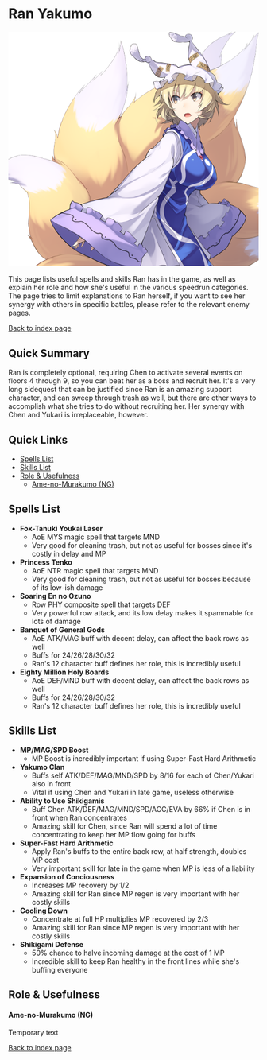 # Ran Yakumo

![](img/ran.png)

This page lists useful spells and skills Ran has in the game, as well as explain her role and how she's useful in the various speedrun categories. The page tries to limit explanations to Ran herself, if you want to see her synergy with others in specific battles, please refer to the relevant enemy pages.

[Back to index page](../index.md)

## Quick Summary

Ran is completely optional, requiring Chen to activate several events on floors 4 through 9, so you can beat her as a boss and recruit her. It's a very long sidequest that can be justified since Ran is an amazing support character, and can sweep through trash as well, but there are other ways to accomplish what she tries to do without recruiting her. Her synergy with Chen and Yukari is irreplaceable, however.

## Quick Links
* [Spells List](#spells)
* [Skills List](#skills)
* [Role & Usefulness](#useful)
	* [Ame-no-Murakumo (NG)](#ng-murakumo)

## <a id="spells"></a>Spells List

* **Fox-Tanuki Youkai Laser**
	* AoE MYS magic spell that targets MND
	* Very good for cleaning trash, but not as useful for bosses since it's costly in delay and MP
* **Princess Tenko**
	* AoE NTR magic spell that targets MND
	* Very good for cleaning trash, but not as useful for bosses because of its low-ish damage
* **Soaring En no Ozuno**
	* Row PHY composite spell that targets DEF
	* Very powerful row attack, and its low delay makes it spammable for lots of damage
* **Banquet of General Gods**
	* AoE ATK/MAG buff with decent delay, can affect the back rows as well
	* Buffs for 24/26/28/30/32
	* Ran's 12 character buff defines her role, this is incredibly useful
* **Eighty Million Holy Boards**
	* AoE DEF/MND buff with decent delay, can affect the back rows as well
	* Buffs for 24/26/28/30/32
	* Ran's 12 character buff defines her role, this is incredibly useful

## <a id="skills"></a>Skills List

* **MP/MAG/SPD Boost**
	* MP Boost is incredibly important if using Super-Fast Hard Arithmetic
* **Yakumo Clan**
	* Buffs self ATK/DEF/MAG/MND/SPD by 8/16 for each of Chen/Yukari also in front
	* Vital if using Chen and Yukari in late game, useless otherwise
* **Ability to Use Shikigamis**
	* Buff Chen ATK/DEF/MAG/MND/SPD/ACC/EVA by 66% if Chen is in front when Ran concentrates
	* Amazing skill for Chen, since Ran will spend a lot of time concentrating to keep her MP flow going for buffs
* **Super-Fast Hard Arithmetic**
	* Apply Ran's buffs to the entire back row, at half strength, doubles MP cost
	* Very important skill for late in the game when MP is less of a liability
* **Expansion of Conciousness**
	* Increases MP recovery by 1/2
	* Amazing skill for Ran since MP regen is very important with her costly skills
* **Cooling Down**
	* Concentrate at full HP multiplies MP recovered by 2/3
	* Amazing skill for Ran since MP regen is very important with her costly skills
* **Shikigami Defense**
	* 50% chance to halve incoming damage at the cost of 1 MP
	* Incredible skill to keep Ran healthy in the front lines while she's buffing everyone

## <a id="useful"></a>Role & Usefulness

#### <a id="ng-murakumo"></a>Ame-no-Murakumo (NG)

Temporary text

[Back to index page](../index.md)
